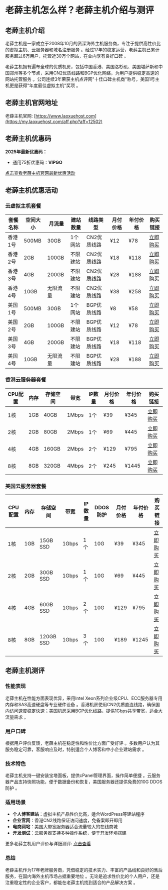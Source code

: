 # 老薛主机怎么样？老薛主机介绍与测评

## 老薛主机介绍

老薛主机是一家成立于2008年10月的资深海外主机服务商，专注于提供高性价比的虚拟主机、云服务器和域名注册服务  。经过17年的稳定运营，老薛主机已累计服务超过6万用户，托管近30万个网站，在业内享有良好口碑 。

老薛主机拥有遍布全球的优质机房，包括中国香港、美国洛杉矶、美国堪萨斯和中国郑州等多个节点，采用CN2优质线路和BGP优化网络，为用户提供稳定高速的网站托管服务  。公司连续3年荣获主机点评网"十佳口碑主机商"称号，美国1号主机更是获得"年度最佳虚拟主机"奖项 。

## 老薛主机官网地址

老薛主机官网: [https://www.laoxuehost.com](https://my.laoxuehost.com/aff.php?aff=12502)

## 老薛主机优惠码

**2025年最新优惠码：**

- 通用75折优惠码：**VIPGO**

[点击查看老薛主机官网最新优惠活动](https://my.laoxuehost.com/aff.php?aff=12502)

## 老薛主机优惠活动

### 云虚拟主机套餐

| 套餐名称 | 空间大小 | 月流量 | 建站数量 | 线路类型 | 月付价格 | 年付价格 | 购买链接 |
|---------|---------|--------|---------|----------|----------|----------|----------|
| 香港1号 | 500MB | 30GB | 1个网站 | CN2优质线路 | ¥12 | ¥78 | [立即购买](https://my.laoxuehost.com/aff.php?aff=12502) |
| 香港2号 | 2GB | 100GB | 不限建站 | CN2优质线路 | ¥18 | ¥118 | [立即购买](https://my.laoxuehost.com/aff.php?aff=12502) |
| 香港3号 | 4GB | 200GB | 不限建站 | CN2优质线路 | ¥28 | ¥188 | [立即购买](https://my.laoxuehost.com/aff.php?aff=12502) |
| 香港4号 | 10GB | 无限流量 | 不限建站 | CN2优质线路 | ¥38 | ¥258 | [立即购买](https://my.laoxuehost.com/aff.php?aff=12502) |
| 美国1号 | 500MB | 30GB | 1个网站 | BGP优质线路 | ¥8 | ¥58 | [立即购买](https://my.laoxuehost.com/aff.php?aff=12502) |
| 美国2号 | 2GB | 100GB | 不限建站 | BGP优质线路 | ¥12 | ¥78 | [立即购买](https://my.laoxuehost.com/aff.php?aff=12502) |
| 美国3号 | 4GB | 200GB | 不限建站 | BGP优质线路 | ¥18 | ¥118 | [立即购买](https://my.laoxuehost.com/aff.php?aff=12502) |
| 美国4号 | 10GB | 无限流量 | 不限建站 | BGP优质线路 | ¥28 | ¥188 | [立即购买](https://my.laoxuehost.com/aff.php?aff=12502) |

### 香港云服务器套餐

| CPU配置 | 内存 | 存储空间 | 带宽 | IP数量 | 月付价格 | 年付价格 | 购买链接 |
|---------|------|----------|-------|---------|----------|----------|----------|
| 1核 | 1GB | 40GB | 1Mbps | 1个 | ¥39 | ¥345 | [立即购买](https://my.laoxuehost.com/aff.php?aff=12502) |
| 2核 | 2GB | 80GB | 2Mbps | 1个 | ¥69 | ¥445 | [立即购买](https://my.laoxuehost.com/aff.php?aff=12502) |
| 4核 | 4GB | 160GB | 2Mbps | 2个 | ¥129 | ¥795 | [立即购买](https://my.laoxuehost.com/aff.php?aff=12502) |
| 8核 | 8GB | 320GB | 4Mbps | 2个 | ¥245 | ¥1445 | [立即购买](https://my.laoxuehost.com/aff.php?aff=12502) |

### 美国云服务器套餐

| CPU配置 | 内存 | 存储空间 | 带宽 | IP数量 | DDOS防护 | 月付价格 | 年付价格 | 购买链接 |
|---------|------|----------|-------|---------|----------|----------|----------|----------|
| 1核 | 1GB | 15GB SSD | 1Gbps | 1个 | 10G | ¥39 | ¥345 | [立即购买](https://my.laoxuehost.com/aff.php?aff=12502) |
| 2核 | 2GB | 30GB SSD | 1Gbps | 1个 | 10G | ¥69 | ¥445 | [立即购买](https://my.laoxuehost.com/aff.php?aff=12502) |
| 4核 | 4GB | 60GB SSD | 1Gbps | 2个 | 10G | ¥129 | ¥795 | [立即购买](https://my.laoxuehost.com/aff.php?aff=12502) |
| 8核 | 8GB | 120GB SSD | 1Gbps | 3个 | 10G | ¥189 | ¥1245 | [立即购买](https://my.laoxuehost.com/aff.php?aff=12502) |

## 老薛主机测评

### 性能表现

老薛主机在性能方面表现优异，采用Intel Xeon系列企业级CPU、ECC服务器专用内存和SAS高速硬盘等专业硬件设备  。香港机房使用CN2优质直连线路，确保国内访问速度稳定快速；美国机房采用BGP优化线路，提供1Gbps共享带宽，适合大流量需求  。

### 用户口碑

根据用户评价反馈，老薛主机在稳定性和性价比方面广受好评  。多数用户认为其服务稳定可靠，客服响应及时，特别适合个人博客和中小企业建站需求  。

### 技术特色

老薛主机支持一键安装宝塔面板，提供cPanel管理界面，操作简单便捷  。云服务器产品支持快照功能，便于数据备份和恢复，美国服务器还提供免费的10G DDOS防护 。

### 适用场景

- **个人博客建站**：虚拟主机产品性价比高，适合WordPress等建站程序
- **企业官网**：香港CN2线路保证访问速度，免备案即开即用
- **电商网站**：美国大带宽服务器适合流量较大的在线商城
- **开发测试**：云服务器支持多种操作系统，便于开发环境搭建

更多老薛主机用户评价与详细测评: [点击查看](https://my.laoxuehost.com/aff.php?aff=12502)

### 总结

老薛主机作为17年老牌服务商，凭借稳定的技术实力、丰富的产品线和良好的售后服务，在国内海外主机市场占据重要地位  。无论是追求性价比的个人用户，还是注重稳定性的企业客户，都能在老薛主机找到适合的产品解决方案  。
